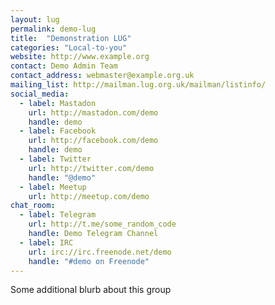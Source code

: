 ```yaml
---
layout: lug
permalink: demo-lug
title:  "Demonstration LUG"
categories: "Local-to-you"
website: http://www.example.org
contact: Demo Admin Team
contact_address: webmaster@example.org.uk
mailing_list: http://mailman.lug.org.uk/mailman/listinfo/
social_media:
  - label: Mastadon
    url: http://mastadon.com/demo
    handle: demo
  - label: Facebook
    url: http://facebook.com/demo
    handle: demo
  - label: Twitter
    url: http://twitter.com/demo
    handle: "@demo"
  - label: Meetup
    url: http://meetup.com/demo
chat_room:
  - label: Telegram
    url: http://t.me/some_random_code
    handle: Demo Telegram Channel
  - label: IRC
    url: irc://irc.freenode.net/demo
    handle: "#demo on Freenode"
---
```

Some additional blurb about this group
